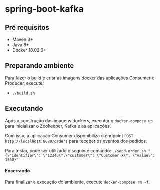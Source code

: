 # spring-boot-kafka

## Pré requisitos

- Maven 3+
- Java 8+
- Docker 18.02.0+ 

## Preparando ambiente

Para fazer o build e criar as imagens docker das aplicações Consumer e Producer, execute:

- ```./build.sh```

## Executando 

Após a construção das imagens dockers, executar o `docker-compose up` para inicializar o Zookeeper, Kafka e as aplicações.

Com isso, a aplicação Consumer disponibiliza o endpoint `POST http://localhost:8080/orders` para receber os eventos dos pedidos.

Para testar, pode ser utilizado o seguinte comando: `./send-order.sh "{\"identifier\": \"12343\",\"customer\": \"Customer X\", \"value\": 1500}"`


#### Encerrando

Para finalizar a execução do ambiente, execute `docker-compose rm -f`.